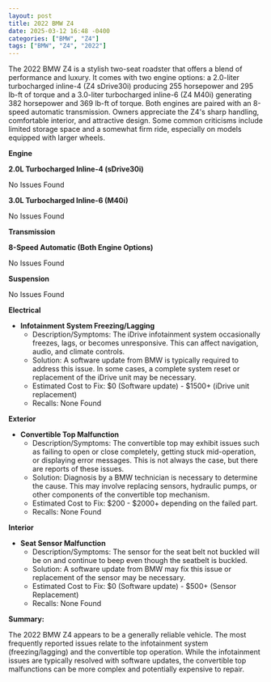 ```yaml
---
layout: post
title: 2022 BMW Z4
date: 2025-03-12 16:48 -0400
categories: ["BMW", "Z4"]
tags: ["BMW", "Z4", "2022"]
---
```

The 2022 BMW Z4 is a stylish two-seat roadster that offers a blend of performance and luxury. It comes with two engine options: a 2.0-liter turbocharged inline-4 (Z4 sDrive30i) producing 255 horsepower and 295 lb-ft of torque and a 3.0-liter turbocharged inline-6 (Z4 M40i) generating 382 horsepower and 369 lb-ft of torque. Both engines are paired with an 8-speed automatic transmission. Owners appreciate the Z4's sharp handling, comfortable interior, and attractive design. Some common criticisms include limited storage space and a somewhat firm ride, especially on models equipped with larger wheels.

**Engine**

**2.0L Turbocharged Inline-4 (sDrive30i)**

No Issues Found

**3.0L Turbocharged Inline-6 (M40i)**

No Issues Found

**Transmission**

**8-Speed Automatic (Both Engine Options)**

No Issues Found

**Suspension**

No Issues Found

**Electrical**

* **Infotainment System Freezing/Lagging**
    * Description/Symptoms: The iDrive infotainment system occasionally freezes, lags, or becomes unresponsive. This can affect navigation, audio, and climate controls.
    * Solution: A software update from BMW is typically required to address this issue. In some cases, a complete system reset or replacement of the iDrive unit may be necessary.
    * Estimated Cost to Fix: $0 (Software update) - $1500+ (iDrive unit replacement)
    * Recalls: None Found

**Exterior**

* **Convertible Top Malfunction**
    * Description/Symptoms: The convertible top may exhibit issues such as failing to open or close completely, getting stuck mid-operation, or displaying error messages. This is not always the case, but there are reports of these issues.
    * Solution: Diagnosis by a BMW technician is necessary to determine the cause. This may involve replacing sensors, hydraulic pumps, or other components of the convertible top mechanism.
    * Estimated Cost to Fix: $200 - $2000+ depending on the failed part.
    * Recalls: None Found

**Interior**

* **Seat Sensor Malfunction**
    * Description/Symptoms: The sensor for the seat belt not buckled will be on and continue to beep even though the seatbelt is buckled.
    * Solution: A software update from BMW may fix this issue or replacement of the sensor may be necessary.
    * Estimated Cost to Fix: $0 (Software update) - $500+ (Sensor Replacement)
    * Recalls: None Found

**Summary:**

The 2022 BMW Z4 appears to be a generally reliable vehicle. The most frequently reported issues relate to the infotainment system (freezing/lagging) and the convertible top operation. While the infotainment issues are typically resolved with software updates, the convertible top malfunctions can be more complex and potentially expensive to repair.

